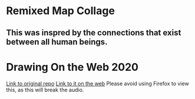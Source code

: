 # Remixed Map Collage
## This was inspred by the connections that exist between all human beings.

Drawing On the Web 2020
==================
[Link to original repo](https://github.com/ivaPorfirova/web_collage_inclass)
[Link to it on the web](https://i6.cims.nyu.edu/~mb6376/dotw/web_collage_inclass/index.html)
Please avoid using Firefox to view this, as this will break the audio.